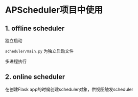 # APScheduler项目中使用

## 1. offline scheduler

独立启动

`scheduler/main.py` 为独立启动文件

多进程执行

## 2. online scheduler

在创建Flask app的时候创建scheduler对象，供视图触发scheduler
